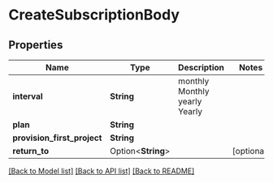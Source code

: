 # CreateSubscriptionBody

## Properties

Name | Type | Description | Notes
------------ | ------------- | ------------- | -------------
**interval** | **String** |  monthly Monthly yearly Yearly | 
**plan** | **String** |  | 
**provision_first_project** | **String** |  | 
**return_to** | Option<**String**> |  | [optional]

[[Back to Model list]](../README.md#documentation-for-models) [[Back to API list]](../README.md#documentation-for-api-endpoints) [[Back to README]](../README.md)


